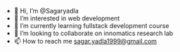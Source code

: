 - 👋 Hi, I’m @Sagaryadla
- 👀 I’m interested in web development
- 🌱 I’m currently learning fullstack development course
- 💞️ I’m looking to collaborate on innomatics research lab
- 📫 How to reach me  sagar.yadla1999@gmail.com

<!---
Sagaryadla/Sagaryadla is a ✨ special ✨ repository because its `README.md` (this file) appears on your GitHub profile.
You can click the Preview link to take a look at your changes.
--->
